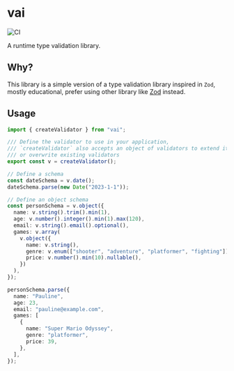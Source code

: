 # vai

![CI][ci-badge]

[CI]: https://github.com/Neo-Ciber94/Vai/actions/workflows/ci.yml
[ci-badge]: https://github.com/Neo-Ciber94/Vai/actions/workflows/ci.yml/badge.svg

A runtime type validation library.

## Why?

This library is a simple version of a type validation library inspired in `Zod`, mostly educational, prefer using other library like [Zod](https://zod.dev/) instead.

## Usage

```ts
import { createValidator } from "vai";

/// Define the validator to use in your application,
/// `createValidator` also accepts an object of validators to extend it 
/// or overwrite existing validators
export const v = createValidator();

// Define a schema
const dateSchema = v.date();
dateSchema.parse(new Date("2023-1-1"));

// Define an object schema
const personSchema = v.object({
  name: v.string().trim().min(1),
  age: v.number().integer().min(1).max(120),
  email: v.string().email().optional(),
  games: v.array(
    v.object({
      name: v.string(),
      genre: v.enum(["shooter", "adventure", "platformer", "fighting"]),
      price: v.number().min(10).nullable(),
    })
  ),
});

personSchema.parse({
  name: "Pauline",
  age: 23,
  email: "pauline@example.com",
  games: [
    {
      name: "Super Mario Odyssey",
      genre: "platformer",
      price: 39,
    },
  ],
});
```

